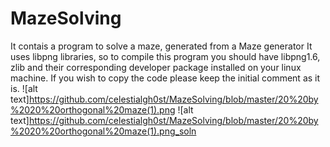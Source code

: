 # MazeSolving
It contais a program to solve a maze, generated from a Maze generator
It uses libpng libraries, so to compile this program you should have libpng1.6, zlib and their corresponding developer package
installed on your linux machine.
If you wish to copy the code please keep the initial comment as it is.
![alt text]https://github.com/celestialgh0st/MazeSolving/blob/master/20%20by%2020%20orthogonal%20maze(1).png
![alt text]https://github.com/celestialgh0st/MazeSolving/blob/master/20%20by%2020%20orthogonal%20maze(1).png_soln
